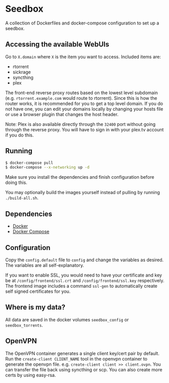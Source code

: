 # Seedbox
A collection of Dockerfiles and docker-compose configuration to set up a
seedbox.

## Accessing the available WebUIs
Go to `X.domain` where `X` is the item you want to access.
Included items are:
- rtorrent
- sickrage
- syncthing
- plex

The front-end reverse proxy routes based on the lowest level subdomain (e.g.
`rtorrent.example.com` would route to rtorrent). Since this is how the router
works, it is recommended for you to get a top level domain. If you do not have
one, you can edit your domains locally by changing your hosts file or use a
browser plugin that changes the host header.

Note: Plex is also available directly through the `32400` port without going
through the reverse proxy. You will have to sign in with your plex.tv account
if you do this.

## Running
```sh
$ docker-compose pull
$ docker-compose --x-networking up -d
```
Make sure you install the dependencies and finish configuration before doing
this.

You may optionally build the images yourself instead of pulling by running
`./build-all.sh`.

## Dependencies
- [Docker](https://github.com/docker/docker)
- [Docker Compose](https://github.com/docker/compose)

## Configuration
Copy the `config.default` file to `config` and change the variables as desired.
The variables are all self-explanatory.

If you want to enable SSL, you would need to have your certificate and key be
at `/config/frontend/ssl.crt` and `/config/frontend/ssl.key` respectively.  The
frontend image includes a command `ssl-gen` to automatically create self signed
certificates for you.

## Where is my data?
All data are saved in the docker volumes `seedbox_config` or
`seedbox_torrents`.

## OpenVPN
The OpenVPN container generates a single client key/cert pair by default.
Run the `create-client CLIENT_NAME` tool in the openvpn container to generate
the openvpn file. e.g. `create-client client >> client.ovpn`. You can transfer
the file back using syncthing or scp. You can also create more certs by using
easy-rsa.
